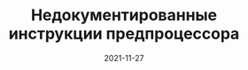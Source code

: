 ---
date: 2021-11-27
guid: e878a8bc-080f-4277-8dd6-9b6545b6eca6
title: Недокументированные инструкции предпроцессора
question: "Команда управляемой формы. Какие сообщения будут выведены на экран?"
options:
    - Сервер
    - Сервер | НаСервере
    - Сервер | НаКлиентеНаСервереБезКонтекста | НаСервереБезКонтекста
    - Сервер | НаСервереБезКонтекста
    - Сервер | НаСервере | НаСервереБезКонтекста
    - НаСервере
    - НаСервере | НаСервереБезКонтекста
    - НаКлиентеНаСервереБезКонтекста
correct: 2
explanation: |
    Диррективы компиляции и инструкции предпроцессора могут взаимозаменяться (недокументированная фича)
tags:
    - wtf
    - compiler
source: https://t.me/JuniorOneS/262
images:
    - /assets/questions/2021-11-27_1_1.jpg
---